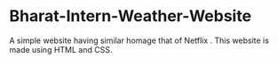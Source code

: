 # Bharat-Intern-Weather-Website
A simple website having similar homage that of Netflix . This website is made using HTML and CSS.
